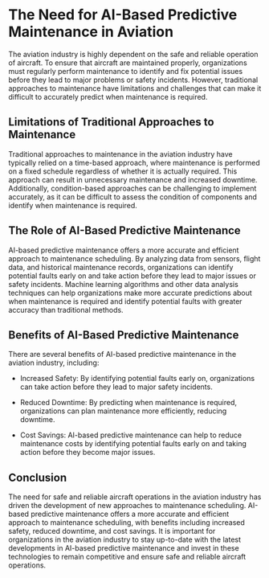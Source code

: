 The Need for AI-Based Predictive Maintenance in Aviation
==================================================================================

The aviation industry is highly dependent on the safe and reliable operation of aircraft. To ensure that aircraft are maintained properly, organizations must regularly perform maintenance to identify and fix potential issues before they lead to major problems or safety incidents. However, traditional approaches to maintenance have limitations and challenges that can make it difficult to accurately predict when maintenance is required.

Limitations of Traditional Approaches to Maintenance
----------------------------------------------------

Traditional approaches to maintenance in the aviation industry have typically relied on a time-based approach, where maintenance is performed on a fixed schedule regardless of whether it is actually required. This approach can result in unnecessary maintenance and increased downtime. Additionally, condition-based approaches can be challenging to implement accurately, as it can be difficult to assess the condition of components and identify when maintenance is required.

The Role of AI-Based Predictive Maintenance
-------------------------------------------

AI-based predictive maintenance offers a more accurate and efficient approach to maintenance scheduling. By analyzing data from sensors, flight data, and historical maintenance records, organizations can identify potential faults early on and take action before they lead to major issues or safety incidents. Machine learning algorithms and other data analysis techniques can help organizations make more accurate predictions about when maintenance is required and identify potential faults with greater accuracy than traditional methods.

Benefits of AI-Based Predictive Maintenance
-------------------------------------------

There are several benefits of AI-based predictive maintenance in the aviation industry, including:

* Increased Safety: By identifying potential faults early on, organizations can take action before they lead to major safety incidents.

* Reduced Downtime: By predicting when maintenance is required, organizations can plan maintenance more efficiently, reducing downtime.

* Cost Savings: AI-based predictive maintenance can help to reduce maintenance costs by identifying potential faults early on and taking action before they become major issues.

Conclusion
----------

The need for safe and reliable aircraft operations in the aviation industry has driven the development of new approaches to maintenance scheduling. AI-based predictive maintenance offers a more accurate and efficient approach to maintenance scheduling, with benefits including increased safety, reduced downtime, and cost savings. It is important for organizations in the aviation industry to stay up-to-date with the latest developments in AI-based predictive maintenance and invest in these technologies to remain competitive and ensure safe and reliable aircraft operations.


